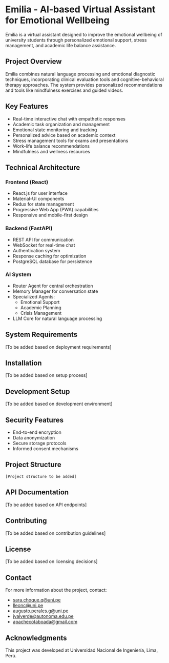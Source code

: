 # Emilia - AI-based Virtual Assistant for Emotional Wellbeing

Emilia is a virtual assistant designed to improve the emotional wellbeing of university students through personalized emotional support, stress management, and academic life balance assistance.

## Project Overview

Emilia combines natural language processing and emotional diagnostic techniques, incorporating clinical evaluation tools and cognitive-behavioral therapy approaches. The system provides personalized recommendations and tools like mindfulness exercises and guided videos.

## Key Features

- Real-time interactive chat with empathetic responses
- Academic task organization and management
- Emotional state monitoring and tracking
- Personalized advice based on academic context
- Stress management tools for exams and presentations
- Work-life balance recommendations
- Mindfulness and wellness resources

## Technical Architecture

### Frontend (React)
- React.js for user interface
- Material-UI components
- Redux for state management
- Progressive Web App (PWA) capabilities
- Responsive and mobile-first design

### Backend (FastAPI)
- REST API for communication
- WebSocket for real-time chat
- Authentication system
- Response caching for optimization
- PostgreSQL database for persistence

### AI System
- Router Agent for central orchestration
- Memory Manager for conversation state
- Specialized Agents:
  - Emotional Support
  - Academic Planning
  - Crisis Management
- LLM Core for natural language processing

## System Requirements

[To be added based on deployment requirements]

## Installation

[To be added based on setup process]

## Development Setup

[To be added based on development environment]

## Security Features

- End-to-end encryption
- Data anonymization
- Secure storage protocols
- Informed consent mechanisms

## Project Structure

```
[Project structure to be added]
```

## API Documentation

[To be added based on API endpoints]

## Contributing

[To be added based on contribution guidelines]

## License

[To be added based on licensing decisions]

## Contact

For more information about the project, contact:
- sara.choque.q@uni.pe
- lleonc@uni.pe
- augusto.perales.g@uni.pe
- jvalverde@autonoma.edu.pe
- apachecotaboada@gmail.com

## Acknowledgments

This project was developed at Universidad Nacional de Ingeniería, Lima, Perú.
